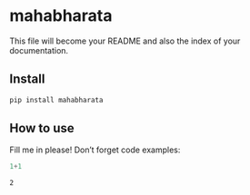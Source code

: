 mahabharata
================

<!-- WARNING: THIS FILE WAS AUTOGENERATED! DO NOT EDIT! -->

This file will become your README and also the index of your
documentation.

## Install

``` sh
pip install mahabharata
```

## How to use

Fill me in please! Don’t forget code examples:

``` python
1+1
```

    2
